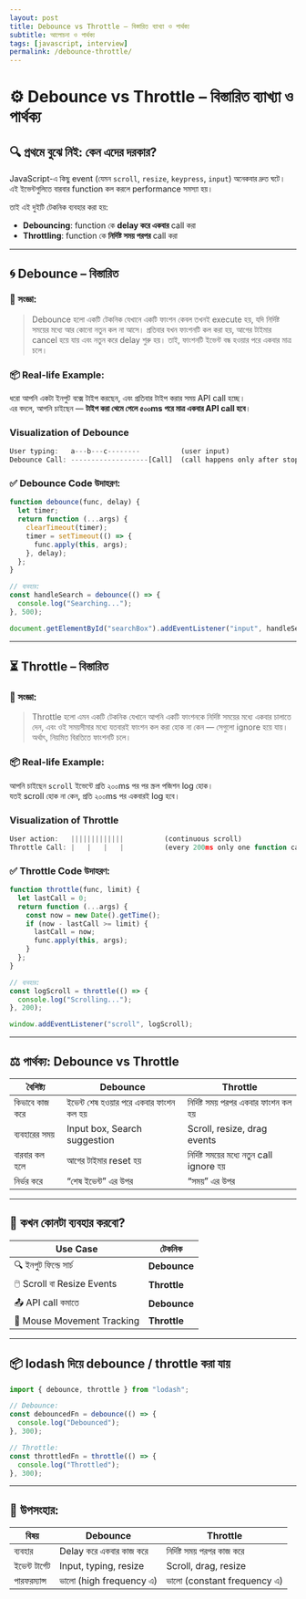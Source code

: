 ```yaml
---
layout: post
title: Debounce vs Throttle – বিস্তারিত ব্যাখ্যা ও পার্থক্য
subtitle: আলোচনা ও পার্থক্য
tags: [javascript, interview]
permalink: /debounce-throttle/
---
```


# ⚙️ Debounce vs Throttle – বিস্তারিত ব্যাখ্যা ও পার্থক্য

## 🔍 প্রথমে বুঝে নিই: কেন এদের দরকার?

JavaScript-এ কিছু event (যেমন `scroll`, `resize`, `keypress`, `input`) অনেকবার দ্রুত ঘটে।  
এই ইভেন্টগুলিতে বারবার function কল করলে performance সমস্যা হয়।

তাই এই দুইটি টেকনিক ব্যবহার করা হয়:

- **Debouncing**: function কে **delay করে একবার** call করা
- **Throttling**: function কে **নির্দিষ্ট সময় পরপর** call করা

---

## 🌀 Debounce – বিস্তারিত

### 📖 সংজ্ঞা:

> Debounce হলো একটি টেকনিক যেখানে একটি ফাংশন কেবল তখনই execute হয়, যদি নির্দিষ্ট সময়ের মধ্যে আর কোনো নতুন কল না আসে।
> প্রতিবার যখন ফাংশনটি কল করা হয়, আগের টাইমার cancel হয়ে যায় এবং নতুন করে delay শুরু হয়।
> তাই, ফাংশনটি ইভেন্ট বন্ধ হওয়ার পরে একবার মাত্র চলে।

### 📦 Real-life Example:

ধরো আপনি একটা ইনপুট বক্সে টাইপ করছেন, এবং প্রতিবার টাইপ করার সময় API call হচ্ছে।  
এর বদলে, আপনি চাইছেন — **টাইপ করা থেমে গেলে ৫০০ms পরে মাত্র একবার API call হবে**।

### Visualization of Debounce

```js
User typing:   a---b---c--------          (user input)
Debounce Call: -------------------[Call]  (call happens only after stop typing)
```

### ✅ Debounce Code উদাহরণ:

```js
function debounce(func, delay) {
  let timer;
  return function (...args) {
    clearTimeout(timer);
    timer = setTimeout(() => {
      func.apply(this, args);
    }, delay);
  };
}

// ব্যবহার:
const handleSearch = debounce(() => {
  console.log("Searching...");
}, 500);

document.getElementById("searchBox").addEventListener("input", handleSearch);
```

---

## ⏳ Throttle – বিস্তারিত

### 📖 সংজ্ঞা:

> Throttle হলো এমন একটি টেকনিক যেখানে আপনি একটি ফাংশনকে নির্দিষ্ট সময়ের মধ্যে একবার চালাতে দেন, এবং ওই সময়সীমার মধ্যে যতবারই ফাংশন কল করা হোক না কেন — সেগুলো ignore হয়ে যায়।
> অর্থাৎ, নিয়মিত বিরতিতে ফাংশনটি চলে।

### 📦 Real-life Example:

আপনি চাইছেন `scroll` ইভেন্টে প্রতি ২০০ms পর পর স্ক্রল পজিশন log হোক।  
যতই scroll হোক না কেন, প্রতি ২০০ms পর একবারই log হবে।

### Visualization of Throttle

```js
User action:   |||||||||||||          (continuous scroll)
Throttle Call: |   |   |   |          (every 200ms only one function call)
```

### ✅ Throttle Code উদাহরণ:

```js
function throttle(func, limit) {
  let lastCall = 0;
  return function (...args) {
    const now = new Date().getTime();
    if (now - lastCall >= limit) {
      lastCall = now;
      func.apply(this, args);
    }
  };
}

// ব্যবহার:
const logScroll = throttle(() => {
  console.log("Scrolling...");
}, 200);

window.addEventListener("scroll", logScroll);
```

---

## ⚖️ পার্থক্য: Debounce vs Throttle

| বৈশিষ্ট্য      | Debounce                               | Throttle                                  |
| -------------- | -------------------------------------- | ----------------------------------------- |
| কিভাবে কাজ করে | ইভেন্ট শেষ হওয়ার পরে একবার ফাংশন কল হয় | নির্দিষ্ট সময় পরপর একবার ফাংশন কল হয়      |
| ব্যবহারের সময়  | Input box, Search suggestion           | Scroll, resize, drag events               |
| বারবার কল হলে  | আগের টাইমার reset হয়                   | নির্দিষ্ট সময়ের মধ্যে নতুন call ignore হয় |
| নির্ভর করে     | “শেষ ইভেন্ট” এর উপর                    | “সময়” এর উপর                              |

---

## 🎯 কখন কোনটা ব্যবহার করবো?

| Use Case                   | টেকনিক       |
| -------------------------- | ------------ |
| 🔍 ইনপুট ফিল্ডে সার্চ      | **Debounce** |
| 🖱️ Scroll বা Resize Events | **Throttle** |
| 📤 API call কমাতে          | **Debounce** |
| 🧭 Mouse Movement Tracking | **Throttle** |

---

## 📦 lodash দিয়ে debounce / throttle করা যায়

```js
import { debounce, throttle } from "lodash";

// Debounce:
const debouncedFn = debounce(() => {
  console.log("Debounced");
}, 300);

// Throttle:
const throttledFn = throttle(() => {
  console.log("Throttled");
}, 300);
```

---

## 🧾 উপসংহার:

| বিষয়           | Debounce                | Throttle                    |
| -------------- | ----------------------- | --------------------------- |
| ব্যবহার        | Delay করে একবার কাজ করে | নির্দিষ্ট সময় পরপর কাজ করে  |
| ইভেন্ট টার্গেট | Input, typing, resize   | Scroll, drag, resize        |
| পারফরম্যান্স   | ভালো (high frequency এ) | ভালো (constant frequency এ) |
